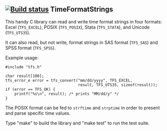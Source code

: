[![Build status](https://github.com/WizardMac/TimeFormatStrings/workflows/build/badge.svg)](https://github.com/WizardMac/TimeFormatStrings/actions)
TimeFormatStrings
--

This handy C library can read and write time format strings in four formats:
Excel (`TFS_EXCEL`), POSIX (`TFS_POSIX`), Stata (`TFS_STATA`), and Unicode
(`TFS_UTS35`).

It can also read, but not write, format strings in SAS format (`TFS_SAS`) and
SPSS format (`TFS_SPSS`).

Example usage:

    #include "tfs.h"
    
    char result[100];
    tfs_error_e error = tfs_convert("mm/dd/yyyy", TFS_EXCEL,
                                    result, TFS_UTS35, sizeof(result));
    if (error == TFS_OK) {
        printf("%s\n", result); /* prints "MM/dd/y" */
    }

The POSIX format can be fed to `strftime` and `strptime` in order to present
and parse specific time values.

Type "make" to build the library and "make test" to run the test suite.
